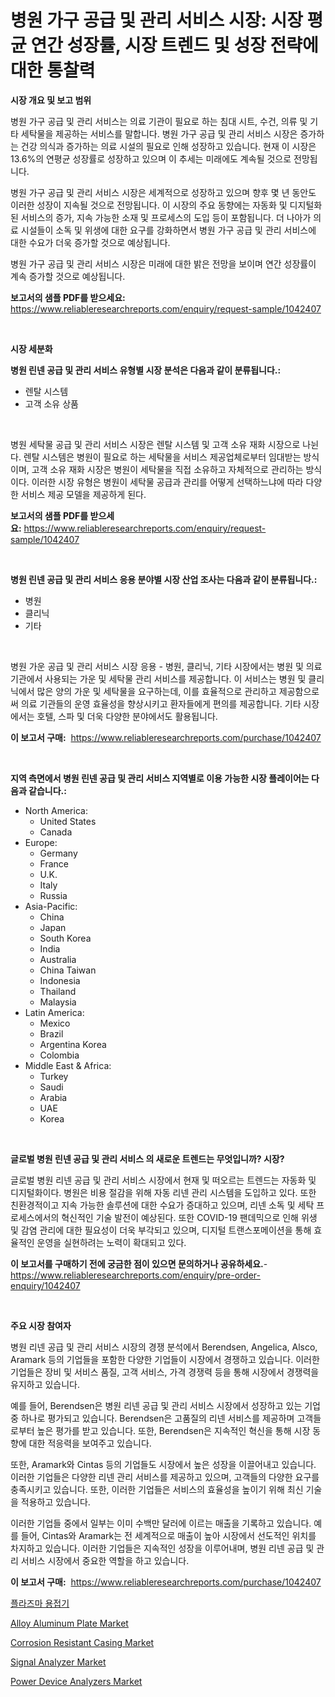 <p><h1>병원 가구 공급 및 관리 서비스 시장: 시장 평균 연간 성장률, 시장 트렌드 및 성장 전략에 대한 통찰력</h1></p><p><strong>시장 개요 및 보고 범위</strong></p>
<p><p>병원 가구 공급 및 관리 서비스는 의료 기관이 필요로 하는 침대 시트, 수건, 의류 및 기타 세탁물을 제공하는 서비스를 말합니다. 병원 가구 공급 및 관리 서비스 시장은 증가하는 건강 의식과 증가하는 의료 시설의 필요로 인해 성장하고 있습니다. 현재 이 시장은 13.6%의 연평균 성장률로 성장하고 있으며 이 추세는 미래에도 계속될 것으로 전망됩니다.</p><p>병원 가구 공급 및 관리 서비스 시장은 세계적으로 성장하고 있으며 향후 몇 년 동안도 이러한 성장이 지속될 것으로 전망됩니다. 이 시장의 주요 동향에는 자동화 및 디지털화된 서비스의 증가, 지속 가능한 소재 및 프로세스의 도입 등이 포함됩니다. 더 나아가 의료 시설들이 소독 및 위생에 대한 요구를 강화하면서 병원 가구 공급 및 관리 서비스에 대한 수요가 더욱 증가할 것으로 예상됩니다.</p><p>병원 가구 공급 및 관리 서비스 시장은 미래에 대한 밝은 전망을 보이며 연간 성장률이 계속 증가할 것으로 예상됩니다.</p></p>
<p><strong>보고서의 샘플 PDF를 받으세요:</strong> <a href="https://www.reliableresearchreports.com/enquiry/request-sample/1042407">https://www.reliableresearchreports.com/enquiry/request-sample/1042407</a></p>
<p>&nbsp;</p>
<p><strong>시장 세분화</strong></p>
<p><strong>병원 린넨 공급 및 관리 서비스 유형별 시장 분석은 다음과 같이 분류됩니다.:</strong></p>
<p><ul><li>렌탈 시스템</li><li>고객 소유 상품</li></ul></p>
<p>&nbsp;</p>
<p><p>병원 세탁물 공급 및 관리 서비스 시장은 렌탈 시스템 및 고객 소유 재화 시장으로 나뉜다. 렌탈 시스템은 병원이 필요로 하는 세탁물을 서비스 제공업체로부터 임대받는 방식이며, 고객 소유 재화 시장은 병원이 세탁물을 직접 소유하고 자체적으로 관리하는 방식이다. 이러한 시장 유형은 병원이 세탁물 공급과 관리를 어떻게 선택하느냐에 따라 다양한 서비스 제공 모델을 제공하게 된다.</p></p>
<p><strong>보고서의 샘플 PDF를 받으세요:</strong>&nbsp;<a href="https://www.reliableresearchreports.com/enquiry/request-sample/1042407">https://www.reliableresearchreports.com/enquiry/request-sample/1042407</a></p>
<p>&nbsp;</p>
<p><strong> 병원 린넨 공급 및 관리 서비스 응용 분야별 시장 산업 조사는 다음과 같이 분류됩니다.:</strong></p>
<p><ul><li>병원</li><li>클리닉</li><li>기타</li></ul></p>
<p>&nbsp;</p>
<p><p>병원 가운 공급 및 관리 서비스 시장 응용 - 병원, 클리닉, 기타 시장에서는 병원 및 의료 기관에서 사용되는 가운 및 세탁물 관리 서비스를 제공합니다. 이 서비스는 병원 및 클리닉에서 많은 양의 가운 및 세탁물을 요구하는데, 이를 효율적으로 관리하고 제공함으로써 의료 기관들의 운영 효율성을 향상시키고 환자들에게 편의를 제공합니다. 기타 시장에서는 호텔, 스파 및 더욱 다양한 분야에서도 활용됩니다.</p></p>
<p><strong>이 보고서 구매:</strong>&nbsp; <a href="https://www.reliableresearchreports.com/purchase/1042407">https://www.reliableresearchreports.com/purchase/1042407</a></p>
<p>&nbsp;</p>
<p><strong>지역 측면에서 병원 린넨 공급 및 관리 서비스 지역별로 이용 가능한 시장 플레이어는 다음과 같습니다.:</strong></p>
<p><ul>
    <li>
        North America:
        <ul>
            <li>United States</li>
            <li>Canada</li>
        </ul>
    </li>
    <li>
        Europe:
        <ul>
            <li>Germany</li>
            <li>France</li>
            <li>U.K.</li>
            <li>Italy</li>
            <li>Russia</li>
        </ul>
    </li>
    <li>
        Asia-Pacific:
        <ul>
            <li>China</li>
            <li>Japan</li>
            <li>South Korea</li>
            <li>India</li>
            <li>Australia</li>
            <li>China Taiwan</li>
            <li>Indonesia</li>
            <li>Thailand</li>
            <li>Malaysia</li>
        </ul>
    </li>
    <li>
        Latin America:
        <ul>
            <li>Mexico</li>
            <li>Brazil</li>
            <li>Argentina Korea</li>
            <li>Colombia</li>
        </ul>
    </li>
    <li>
        Middle East & Africa:
        <ul>
            <li>Turkey</li>
            <li>Saudi</li>
            <li>Arabia</li>
            <li>UAE</li>
            <li>Korea</li>
        </ul>
    </li>
    </ul></p>
<p>&nbsp;</p>
<p><strong>글로벌 병원 린넨 공급 및 관리 서비스 의 새로운 트렌드는 무엇입니까? 시장?</strong></p>
<p><p>글로벌 병원 리넨 공급 및 관리 서비스 시장에서 현재 및 떠오르는 트렌드는 자동화 및 디지털화이다. 병원은 비용 절감을 위해 자동 리넨 관리 시스템을 도입하고 있다. 또한 친환경적이고 지속 가능한 솔루션에 대한 수요가 증대하고 있으며, 리넨 소독 및 세탁 프로세스에서의 혁신적인 기술 발전이 예상된다. 또한 COVID-19 팬데믹으로 인해 위생 및 감염 관리에 대한 필요성이 더욱 부각되고 있으며, 디지털 트랜스포메이션을 통해 효율적인 운영을 실현하려는 노력이 확대되고 있다.</p></p>
<p><strong>이 보고서를 구매하기 전에 궁금한 점이 있으면 문의하거나 공유하세요.</strong>- <a href="https://www.reliableresearchreports.com/enquiry/pre-order-enquiry/1042407">https://www.reliableresearchreports.com/enquiry/pre-order-enquiry/1042407</a></p>
<p>&nbsp;</p>
<p><strong>주요 시장 참여자</strong></p>
<p><p>병원 리넨 공급 및 관리 서비스 시장의 경쟁 분석에서 Berendsen, Angelica, Alsco, Aramark 등의 기업들을 포함한 다양한 기업들이 시장에서 경쟁하고 있습니다. 이러한 기업들은 장비 및 서비스 품질, 고객 서비스, 가격 경쟁력 등을 통해 시장에서 경쟁력을 유지하고 있습니다.</p><p>예를 들어, Berendsen은 병원 리넨 공급 및 관리 서비스 시장에서 성장하고 있는 기업 중 하나로 평가되고 있습니다. Berendsen은 고품질의 리넨 서비스를 제공하며 고객들로부터 높은 평가를 받고 있습니다. 또한, Berendsen은 지속적인 혁신을 통해 시장 동향에 대한 적응력을 보여주고 있습니다.</p><p>또한, Aramark와 Cintas 등의 기업들도 시장에서 높은 성장을 이끌어내고 있습니다. 이러한 기업들은 다양한 리넨 관리 서비스를 제공하고 있으며, 고객들의 다양한 요구를 충족시키고 있습니다. 또한, 이러한 기업들은 서비스의 효율성을 높이기 위해 최신 기술을 적용하고 있습니다.</p><p>이러한 기업들 중에서 일부는 이미 수백만 달러에 이르는 매출을 기록하고 있습니다. 예를 들어, Cintas와 Aramark는 전 세계적으로 매출이 높아 시장에서 선도적인 위치를 차지하고 있습니다. 이러한 기업들은 지속적인 성장을 이루어내며, 병원 리넨 공급 및 관리 서비스 시장에서 중요한 역할을 하고 있습니다.</p></p>
<p><strong>이 보고서 구매:</strong>&nbsp;&nbsp;<a href="https://www.reliableresearchreports.com/purchase/1042407">https://www.reliableresearchreports.com/purchase/1042407</a></p>
<p><p><a href="https://github.com/mpodehpw07370073/Market-Research-Report-List-1/blob/main/1913108194610.md">플라즈마 용접기</a></p><p><a href="https://github.com/rahu1506/Market-Research-Report-List-3/blob/main/alloy-aluminum-plate-market.md">Alloy Aluminum Plate Market</a></p><p><a href="https://github.com/FassouRP/Market-Research-Report-List-3/blob/main/corrosion-resistant-casing-market.md">Corrosion Resistant Casing Market</a></p><p><a href="https://issuu.com/reportprime-2/docs/signal-analyzer-market-size-2030.pptx">Signal Analyzer Market</a></p><p><a href="https://issuu.com/reportprime-2/docs/power-device-analyzers-market-size-2030.pptx">Power Device Analyzers Market</a></p></p>
